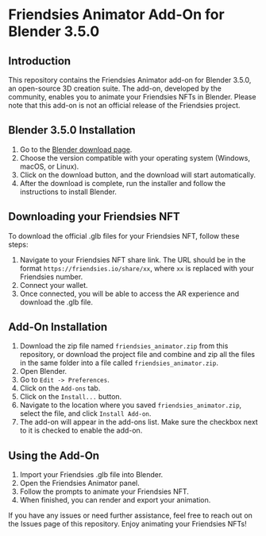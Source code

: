 # Friendsies Animator Add-On for Blender 3.5.0

## Introduction
This repository contains the Friendsies Animator add-on for Blender 3.5.0, an open-source 3D creation suite. The add-on, developed by the community, enables you to animate your Friendsies NFTs in Blender. Please note that this add-on is not an official release of the Friendsies project.

## Blender 3.5.0 Installation
1. Go to the [Blender download page](https://www.blender.org/download/).
2. Choose the version compatible with your operating system (Windows, macOS, or Linux).
3. Click on the download button, and the download will start automatically.
4. After the download is complete, run the installer and follow the instructions to install Blender.

## Downloading your Friendsies NFT
To download the official .glb files for your Friendsies NFT, follow these steps:

1. Navigate to your Friendsies NFT share link. The URL should be in the format `https://friendsies.io/share/xx`, where `xx` is replaced with your Friendsies number.
2. Connect your wallet.
3. Once connected, you will be able to access the AR experience and download the .glb file.

## Add-On Installation
1. Download the zip file named `friendsies_animator.zip` from this repository, or download the project file and combine and zip all the files in the same folder into a file called `friendsies_animator.zip`.
2. Open Blender.
3. Go to `Edit -> Preferences`.
4. Click on the `Add-ons` tab.
5. Click on the `Install...` button.
6. Navigate to the location where you saved `friendsies_animator.zip`, select the file, and click `Install Add-on`.
7. The add-on will appear in the add-ons list. Make sure the checkbox next to it is checked to enable the add-on.

## Using the Add-On
1. Import your Friendsies .glb file into Blender.
2. Open the Friendsies Animator panel.
3. Follow the prompts to animate your Friendsies NFT.
4. When finished, you can render and export your animation.

If you have any issues or need further assistance, feel free to reach out on the Issues page of this repository. Enjoy animating your Friendsies NFTs!
